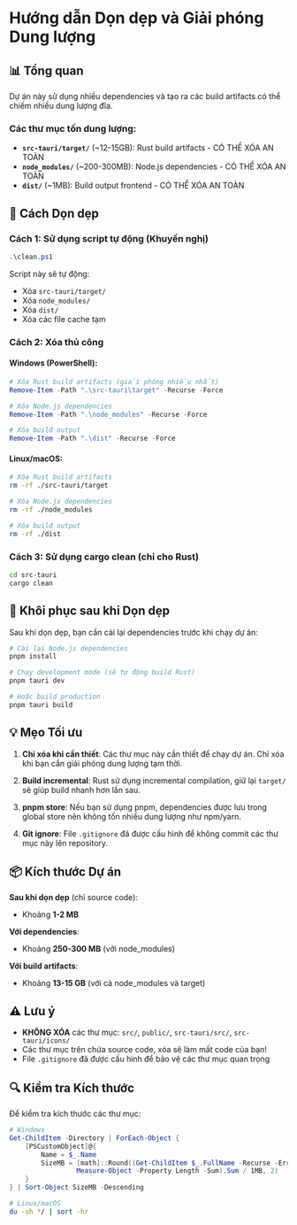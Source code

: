 # Hướng dẫn Dọn dẹp và Giải phóng Dung lượng

## 📊 Tổng quan

Dự án này sử dụng nhiều dependencies và tạo ra các build artifacts có thể chiếm nhiều dung lượng đĩa.

### Các thư mục tốn dung lượng:

- **`src-tauri/target/`** (~12-15GB): Rust build artifacts - CÓ THỂ XÓA AN TOÀN
- **`node_modules/`** (~200-300MB): Node.js dependencies - CÓ THỂ XÓA AN TOÀN
- **`dist/`** (~1MB): Build output frontend - CÓ THỂ XÓA AN TOÀN

## 🧹 Cách Dọn dẹp

### Cách 1: Sử dụng script tự động (Khuyến nghị)

```powershell
.\clean.ps1
```

Script này sẽ tự động:
- Xóa `src-tauri/target/`
- Xóa `node_modules/`
- Xóa `dist/`
- Xóa các file cache tạm

### Cách 2: Xóa thủ công

#### Windows (PowerShell):
```powershell
# Xóa Rust build artifacts (giải phóng nhiều nhất)
Remove-Item -Path ".\src-tauri\target" -Recurse -Force

# Xóa Node.js dependencies
Remove-Item -Path ".\node_modules" -Recurse -Force

# Xóa build output
Remove-Item -Path ".\dist" -Recurse -Force
```

#### Linux/macOS:
```bash
# Xóa Rust build artifacts
rm -rf ./src-tauri/target

# Xóa Node.js dependencies
rm -rf ./node_modules

# Xóa build output
rm -rf ./dist
```

### Cách 3: Sử dụng cargo clean (chỉ cho Rust)

```bash
cd src-tauri
cargo clean
```

## 🔄 Khôi phục sau khi Dọn dẹp

Sau khi dọn dẹp, bạn cần cài lại dependencies trước khi chạy dự án:

```bash
# Cài lại Node.js dependencies
pnpm install

# Chạy development mode (sẽ tự động build Rust)
pnpm tauri dev

# Hoặc build production
pnpm tauri build
```

## 💡 Mẹo Tối ưu

1. **Chỉ xóa khi cần thiết**: Các thư mục này cần thiết để chạy dự án. Chỉ xóa khi bạn cần giải phóng dung lượng tạm thời.

2. **Build incremental**: Rust sử dụng incremental compilation, giữ lại `target/` sẽ giúp build nhanh hơn lần sau.

3. **pnpm store**: Nếu bạn sử dụng pnpm, dependencies được lưu trong global store nên không tốn nhiều dung lượng như npm/yarn.

4. **Git ignore**: File `.gitignore` đã được cấu hình để không commit các thư mục này lên repository.

## 📦 Kích thước Dự án

**Sau khi dọn dẹp** (chỉ source code):
- Khoảng **1-2 MB**

**Với dependencies**:
- Khoảng **250-300 MB** (với node_modules)

**Với build artifacts**:
- Khoảng **13-15 GB** (với cả node_modules và target)

## ⚠️ Lưu ý

- **KHÔNG XÓA** các thư mục: `src/`, `public/`, `src-tauri/src/`, `src-tauri/icons/`
- Các thư mục trên chứa source code, xóa sẽ làm mất code của bạn!
- File `.gitignore` đã được cấu hình để bảo vệ các thư mục quan trọng

## 🔍 Kiểm tra Kích thước

Để kiểm tra kích thước các thư mục:

```powershell
# Windows
Get-ChildItem -Directory | ForEach-Object { 
    [PSCustomObject]@{
        Name = $_.Name
        SizeMB = [math]::Round((Get-ChildItem $_.FullName -Recurse -ErrorAction SilentlyContinue | 
                 Measure-Object -Property Length -Sum).Sum / 1MB, 2)
    }
} | Sort-Object SizeMB -Descending
```

```bash
# Linux/macOS
du -sh */ | sort -hr
```
